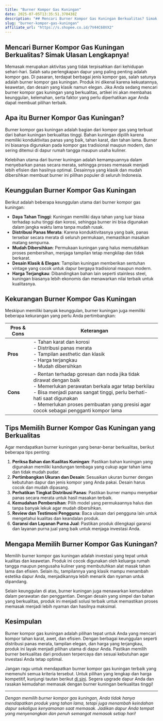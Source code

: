 ```yaml
---
title: "Burner Kompor Gas Kuningan"
date: 2025-07-05T13:35:51.370438Z
description: "## Mencari Burner Kompor Gas Kuningan Berkualitas? Simak Ulasan Lengkapnya!..."
slug: "burner-kompor-gas-kuningan"
affiliate_url: "https://s.shopee.co.id/7V44C68VX2"
---
```

## Mencari Burner Kompor Gas Kuningan Berkualitas? Simak Ulasan Lengkapnya!

Memasak merupakan aktivitas yang tidak terpisahkan dari kehidupan sehari-hari. Salah satu perlengkapan dapur yang paling penting adalah kompor gas. Di pasaran, terdapat berbagai jenis kompor gas, salah satunya adalah burner kompor gas kuningan. Produk ini dikenal karena kekuatannya, keawetan, dan desain yang klasik namun elegan. Jika Anda sedang mencari burner kompor gas kuningan yang berkualitas, artikel ini akan membahas keunggulan, kelemahan, serta faktor yang perlu diperhatikan agar Anda dapat membuat pilihan terbaik.

## Apa itu Burner Kompor Gas Kuningan?

Burner kompor gas kuningan adalah bagian dari kompor gas yang terbuat dari bahan kuningan berkualitas tinggi. Bahan kuningan dipilih karena memiliki konduktivitas panas yang baik, tahan karat, dan tahan lama. Burner ini biasanya digunakan pada kompor gas tradisional maupun modern, dan sering ditemui di dapur rumah tangga maupun usaha kuliner.

Kelebihan utama dari burner kuningan adalah kemampuannya dalam menyebarkan panas secara merata, sehingga proses memasak menjadi lebih efisien dan hasilnya optimal. Desainnya yang klasik dan mudah dibersihkan membuat burner ini pilihan populer di seluruh Indonesia.

## Keunggulan Burner Kompor Gas Kuningan

Berikut adalah beberapa keunggulan utama dari burner kompor gas kuningan:

- **Daya Tahan Tinggi**: Kuningan memiliki daya tahan yang luar biasa terhadap suhu tinggi dan korosi, sehingga burner ini bisa digunakan dalam jangka waktu lama tanpa mudah rusak.
- **Distribusi Panas Merata**: Karena konduktivitasnya yang baik, panas tersebar secara merata di seluruh permukaan, memastikan masakan matang sempurna.
- **Mudah Dibersihkan**: Permukaan kuningan yang halus memudahkan proses pembersihan, menjaga tampilan tetap mengkilap dan tidak berkarat.
- **Desain Klasik & Elegan**: Tampilan kuningan memberikan sentuhan vintage yang cocok untuk dapur bergaya tradisional maupun modern.
- **Harga Terjangkau**: Dibandingkan bahan lain seperti stainless steel, kuningan biasanya lebih ekonomis dan menawarkan nilai terbaik untuk kualitasnya.

## Kekurangan Burner Kompor Gas Kuningan

Meskipun memiliki banyak keunggulan, burner kuningan juga memiliki beberapa kekurangan yang perlu Anda pertimbangkan:

| **Pros & Cons** | **Keterangan** |
|----------------|----------------|
| **Pros** | - Tahan karat dan korosi <br> - Distribusi panas merata <br> - Tampilan aesthetic dan klasik <br> - Harga terjangkau <br> - Mudah dibersihkan |
| **Cons** | - Rentan terhadap goresan dan noda jika tidak dirawat dengan baik <br> - Memerlukan perawatan berkala agar tetap berkilau <br> - Bisa menjadi panas sangat tinggi, perlu berhati-hati saat digunakan <br> - Memerlukan proses pembuatan yang presisi agar cocok sebagai pengganti kompor lama |

## Tips Memilih Burner Kompor Gas Kuningan yang Berkualitas

Agar mendapatkan burner kuningan yang benar-benar berkualitas, berikut beberapa tips penting:

1. **Periksa Bahan dan Kualitas Kuningan**: Pastikan bahan kuningan yang digunakan memiliki kandungan tembaga yang cukup agar tahan lama dan tidak mudah pudar.
2. **Pertimbangkan Ukuran dan Desain**: Sesuaikan ukuran burner dengan kebutuhan dapur dan jenis kompor yang Anda pakai. Desain harus cocok dan mudah dipasang.
3. **Perhatikan Tingkat Distribusi Panas**: Pastikan burner mampu menyebar panas secara merata untuk hasil masakan terbaik.
4. **Kemudahan Pembersihan**: Pilih model yang permukaannya halus dan tanpa banyak lekuk agar mudah dibersihkan.
5. **Review dan Testimoni Pengguna**: Baca ulasan dari pengguna lain untuk mengetahui kualitas dan keandalan produk.
6. **Garansi dan Layanan Purna Jual**: Pastikan produk dilengkapi garansi dan layanan purna jual yang baik untuk menjaga investasi Anda.

## Mengapa Memilih Burner Kompor Gas Kuningan?

Memilih burner kompor gas kuningan adalah investasi yang tepat untuk kualitas dan keawetan. Produk ini cocok digunakan oleh keluarga rumah tangga maupun pengusaha kuliner yang membutuhkan alat masak tahan lama dan efisien. Selain itu, tampilannya yang klasik mampu menambah estetika dapur Anda, menjadikannya lebih menarik dan nyaman untuk dipandang.

Selain keunggulan di atas, burner kuningan juga menawarkan kemudahan dalam perawatan dan penggantian. Dengan desain yang simpel dan bahan yang berkualitas, produk ini menjadi solusi terbaik untuk memastikan proses memasak menjadi lebih nyaman dan hasilnya maksimal.

## Kesimpulan

Burner kompor gas kuningan adalah pilihan tepat untuk Anda yang mencari kompor tahan karat, awet, dan efisien. Dengan berbagai keunggulan seperti distribusi panas merata, tampilan elegan, dan harga yang terjangkau, produk ini layak menjadi pilihan utama di dapur Anda. Pastikan memilih burner berkualitas dari produsen terpercaya dan sesuai kebutuhan agar investasi Anda tetap optimal.

Jangan ragu untuk mendapatkan burner kompor gas kuningan terbaik yang memenuhi semua kriteria tersebut. Untuk pilihan yang lengkap dan harga kompetitif, kunjungi tautan berikut [di sini](https://s.shopee.co.id/7V44C68VX2). Segera upgrade dapur Anda dan rasakan kemudahan memasak dengan burner kuningan berkualitas tinggi!

---

*Dengan memilih burner kompor gas kuningan, Anda tidak hanya mendapatkan produk yang tahan lama, tetapi juga menambah keindahan dapur sekaligus kenyamanan saat memasak. Jadikan dapur Anda tempat yang menyenangkan dan penuh semangat memasak setiap hari!*